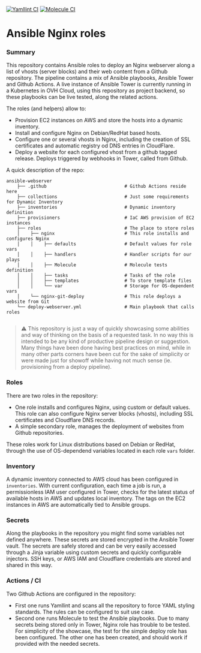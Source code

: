 [![Yamllint CI](https://github.com/AlbertCintas/ansible-webserver/workflows/Yamllint%20CI/badge.svg)](https://github.com/AlbertCintas/ansible-webserver/actions/workflows/lint.yml)
[![Molecule CI](https://github.com/AlbertCintas/ansible-webserver/workflows/Molecule%20CI/badge.svg)](https://github.com/AlbertCintas/ansible-webserver/actions/workflows/molecule.yml)

# Ansible Nginx roles

### Summary
This repository contains Ansible roles to deploy an Nginx webserver along a list of vhosts (server blocks) and their web content from a Github repository.
The pipeline contains a mix of Ansible playbooks, Ansible Tower and Github Actions.
A live instance of Ansible Tower is currently running in a Kubernetes in OVH Cloud, using this repository as project backend, so these playbooks can be live tested, along the related actions.

The roles (and helpers) allow to:
* Provision EC2 instances on AWS and store the hosts into a dynamic inventory.
* Install and configure Nginx on Debian/RedHat based hosts.
* Configure one or several vhosts in Nginx, including the creation of SSL certificates and automatic registry od DNS entries in CloudFlare.
* Deploy a website for each configured vhost from a github tagged release. Deploys triggered by webhooks in Tower, called from Github.

A quick description of the repo:
````
ansible-webserver
    ├── .github                             # Github Actions reside here
    ├── collections                         # Just some requirements for Dynamic Inventory
    ├── inventories                         # Dynamic inventory definition
    ├── provisioners                        # IaC AWS provision of EC2 instances
    ├── roles                               # The place to store roles
    │    ├── nginx                          # This role installs and configures Nginx
    │	 │    ├── defaults					# Default values for role vars
    │	 │ 	  ├── handlers					# Handler scripts for our plays
    │	 │ 	  ├── Molecule                  # Molecule tests definition
    │	 │	  ├── tasks						# Tasks of the role
    │	 │	  ├── templates					# To store template files
    │	 │	  └── var 						# Storage for OS-dependent vars
    │    └── nginx-git-deploy				# This role deploys a website from Git
    └── deploy-webserver.yml                # Main playbook that calls roles


````
> :warning: This repository is just a way of quickly showcasing some abilities and way of thinking on the basis of a requested task. In no way this is intended to be any kind of productive pipeline design or suggestion. Many things have been done having best practices on mind, while in many other parts corners have been cut for the sake of simplicity or were made just for showoff while having not much sense (ie. provisioning from a deploy pipeline).

### Roles
There are two roles in the repository:
* One role installs and configures Nginx, using custom or default values. This role can also configure Nginx server blocks (vhosts), including SSL certificates and Cloudflare DNS records.
* A simple secondary role, manages the deployment of websites from Github repositories.

These roles work for Linux distributions based on Debian or RedHat, through the use of OS-dependend variables located in each role `vars` folder.

### Inventory
A dynamic inventory connected to AWS cloud has been configured in `inventories`. With current configuration, each time a job is run, a permissionless IAM user configured in Tower, checks for the latest status of available hosts in AWS and updates local inventory. The tags on the EC2 instances in AWS are automatically tied to Ansible groups.

### Secrets
Along the playbooks in the repository you might find some variables not defined anywhere. These secrets are stored encrypted in the Ansible Tower vault. The secrets are safely stored and can be very easily accessed through a Jinja variable using custom secrets and quickly configurable injectors. SSH keys, or AWS IAM and Cloudflare credentials are stored and shared in this way.

### Actions / CI
Two Github Actions are configured in the repository:
* First one runs Yamllint and scans all the repository to force YAML styling standards. The rules can be configured to suit use case.
* Second one runs Molecule to test the Ansible playbooks. Due to many secrets being stored only in Tower, Nginx role has trouble to be tested. For simplicity of the showcase, the test for the simple deploy role has been configured. The other one has been created, and should work if provided with the needed secrets. 